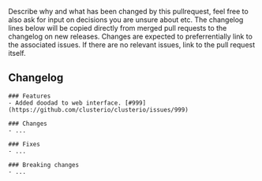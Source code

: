 Describe why and what has been changed by this pullrequest, feel free to also ask for input on decisions you are unsure about etc.
The changelog lines below will be copied directly from merged pull requests to the changelog on new releases. Changes are expected to preferrentially link to the associated issues. If there are no relevant issues, link to the pull request itself.

## Changelog
```
### Features
- Added doodad to web interface. [#999](https://github.com/clusterio/clusterio/issues/999)

### Changes
- ...

### Fixes
- ...

### Breaking changes
- ...
```
